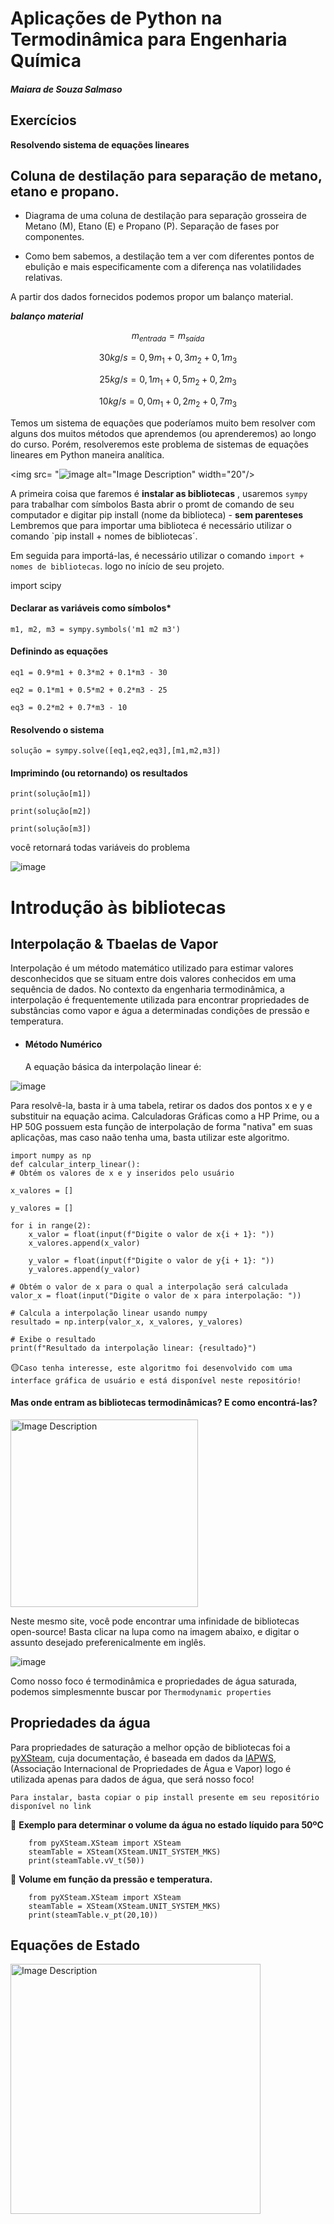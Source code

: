 # Aplicações de Python na Termodinâmica para Engenharia Química

####  ***Maiara de Souza Salmaso***

## Exercícios 
**Resolvendo sistema de equações lineares**

## Coluna de destilação para separação de metano, etano e propano.

- Diagrama de uma coluna de destilação para separação grosseira de Metano (M), Etano (E) e Propano (P). Separação de fases por componentes.

- Como bem sabemos, a destilação tem a ver com diferentes pontos de ebulição e mais especificamente com a diferença nas volatilidades relativas.

A partir dos dados fornecidos podemos propor um balanço material.


***balanço material***

$$m_{entrada} = m_{saída}$$

$$30 kg/s = 0,9m_{1} + 0,3m_{2} + 0,1m_{3}$$

$$25 kg/s = 0,1m_{1} + 0,5m_{2} + 0,2m_{3}$$

$$10 kg/s = 0,0m_{1} + 0,2m_{2} + 0,7m_{3}$$


Temos um sistema de equações que poderíamos muito bem resolver com alguns dos muitos métodos que aprendemos (ou aprenderemos) ao longo do curso. Porém, resolveremos este problema de sistemas de equações lineares em Python maneira analítica.

<img src= "![image](https://github.com/maiarasalmaso/minicurso-python-termodinamica/assets/91421583/10970fc6-ac53-4080-9bdc-dc3851453c4b) alt="Image Description" width="20"/>


  A primeira coisa que faremos é **instalar as bibliotecas** , usaremos `sympy` para trabalhar com símbolos
  Basta abrir o promt de comando de seu computador e digitar pip install (nome da biblioteca) - **sem parenteses**
  Lembremos que para importar uma biblioteca é necessário utilizar o comando `pip install + nomes de bibliotecas´.

Em seguida para importá-las, é necessário utilizar o comando `import + nomes de bibliotecas`. logo no início de seu projeto.

import scipy

#### Declarar as variáveis como símbolos*

`m1, m2, m3 = sympy.symbols('m1 m2 m3')`

#### Definindo as equações 

`eq1 = 0.9*m1 + 0.3*m2 + 0.1*m3 - 30`

`eq2 = 0.1*m1 + 0.5*m2 + 0.2*m3 - 25`

`eq3 = 0.2*m2 + 0.7*m3 - 10`

#### Resolvendo o sistema
`solução = sympy.solve([eq1,eq2,eq3],[m1,m2,m3])`

#### Imprimindo (ou retornando) os resultados
`print(solução[m1])`

`print(solução[m2])`

`print(solução[m3])` 

você retornará todas variáveis do problema

![image](https://github.com/maiarasalmaso/minicurso-python-termodinamica/assets/91421583/880ea6c1-6b65-42cf-a2ef-b76355572e5b)


# Introdução às bibliotecas

## Interpolação & Tbaelas de Vapor

  Interpolação é um método matemático utilizado para estimar valores desconhecidos que se situam entre dois valores conhecidos em uma sequência de dados. No contexto da engenharia termodinâmica, a interpolação é frequentemente utilizada para encontrar propriedades de substâncias como vapor e água a determinadas condições de pressão e temperatura.
* ####  Método Numérico
  A equação básica da interpolação linear é:
  
![image](https://github.com/maiarasalmaso/minicurso-python-termodinamica/assets/91421583/408928d0-e941-49ea-b5ce-a9608810cd67)

Para resolvê-la, basta ir à uma tabela, retirar os dados dos pontos x e y e substituir na equação acima. Calculadoras Gráficas como a HP Prime, ou a HP 50G possuem esta função de interpolação de forma "nativa" em suas aplicaçõas, mas caso naão tenha uma, basta utilizar este algoritmo.

    import numpy as np 
    def calcular_interp_linear():
    # Obtém os valores de x e y inseridos pelo usuário
    
    x_valores = []
    
    y_valores = []

    for i in range(2):
        x_valor = float(input(f"Digite o valor de x{i + 1}: "))
        x_valores.append(x_valor)

        y_valor = float(input(f"Digite o valor de y{i + 1}: "))
        y_valores.append(y_valor)

    # Obtém o valor de x para o qual a interpolação será calculada
    valor_x = float(input("Digite o valor de x para interpolação: "))

    # Calcula a interpolação linear usando numpy
    resultado = np.interp(valor_x, x_valores, y_valores)

    # Exibe o resultado
    print(f"Resultado da interpolação linear: {resultado}")

:yellow_circle:`Caso tenha interesse, este algoritmo foi desenvolvido com uma interface gráfica de usuário e está disponível neste repositório!`

#### Mas onde entram as bibliotecas termodinâmicas? E como encontrá-las?


<img src="https://github.com/maiarasalmaso/minicurso-python-termodinamica/assets/91421583/99560f6c-db20-4b16-814d-878ec768ba94" alt="Image Description" width="300"/>

Neste mesmo site, você pode encontrar uma infinidade de bibliotecas open-source!  Basta clicar na lupa como na imagem abaixo, e digitar o assunto desejado preferenicalmente em inglês.

![image](https://github.com/maiarasalmaso/minicurso-python-termodinamica/assets/91421583/74bbeb34-ccfe-49a8-a9a1-8ad906683c7b)

Como nosso foco é termodinâmica e propriedades de água saturada, podemos simplesmennte buscar por `Thermodynamic properties`

## Propriedades da água

Para propriedades de saturação  a melhor opção de bibliotecas foi a [pyXSteam]([https://github.com/KurtJacobson/XSteam](https://pypi.org/project/pyXSteam/)), cuja documentação, é baseada em dados da [IAPWS](http://iapws.org/), (Associação Internacional de Propriedades de Água e Vapor) logo é utilizada apenas para dados de água, que será nosso foco!

`Para instalar, basta copiar o pip install presente em seu repositório disponível no link`

:red_circle: **Exemplo para determinar o volume da água no estado líquido para 50ºC**

        from pyXSteam.XSteam import XSteam
        steamTable = XSteam(XSteam.UNIT_SYSTEM_MKS)
        print(steamTable.vV_t(50))

:red_circle: **Volume em função da pressão e temperatura.**

        from pyXSteam.XSteam import XSteam
        steamTable = XSteam(XSteam.UNIT_SYSTEM_MKS)
        print(steamTable.v_pt(20,10))


##  Equações de Estado
<img src="https://github.com/maiarasalmaso/minicurso-python-termodinamica/assets/91421583/3db3e471-9f98-4fef-ab12-ec45ba74ba7d))" alt="Image Description" width="400"/>
